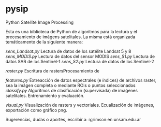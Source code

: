 # pysip
Python Satellite Image Processing

Esta es una biblioteca de Python de algoritmos para la lectura y el precesamiento de imágens satelitales.
La misma está organizada temáticamente de la siguiente manera:


*sens_Landsat.py* Lectura de datos de los satélite Landsat 5 y 8
*sens_MODIS.py* Lectura de datos del sensor MODIS
*sens_S1.py* Lectura de datos SAR de los Sentinel-1
*sens_S2.py* Lectura de datos de los Sentinel-2

*raster.py* Escritura de rastersProcesamiento de 

*features.py* Extreacción de datos espectrales (e índices) de archivos raster, sea la imágen completa o mediante ROIs o puntos seleccionados
*classify.py* Algoritmos de clasificación (supervisada) de imaǵenes satelitales. Entrenamiento y evaluación. 

*visual.py* Visualización de rasters y vectoriales. Ecualización de imágenes, exportación como gráfico png.

Sugerencias, dudas o aportes, escribir a: rgrimson en unsam.edu.ar

